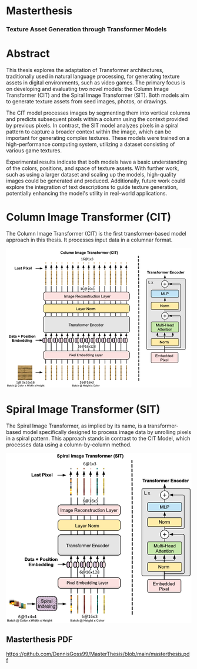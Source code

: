 # Masterthesis

### Texture Asset Generation through Transformer Models

# Abstract

This thesis explores the adaptation of Transformer architectures, traditionally used in natural language processing, for generating texture assets in digital environments, such as video games. The primary focus is on developing and evaluating two novel models: the Column Image Transformer (CIT) and the Spiral Image Transformer (SIT). Both models aim to generate texture assets from seed images, photos, or drawings.

The CIT model processes images by segmenting them into vertical columns and predicts subsequent pixels within a column using the context provided by previous pixels. In contrast, the SIT model analyzes pixels in a spiral pattern to capture a broader context within the image, which can be important for generating complex textures. These models were trained on a high-performance computing system, utilizing a dataset consisting of various game textures.

Experimental results indicate that both models have a basic understanding of the colors, positions, and space of texture assets. With further work, such as using a larger dataset and scaling up the models, high-quality images could be generated and produced. Additionally, future work could explore the integration of text descriptions to guide texture generation, potentially enhancing the model's utility in real-world applications.

# Column Image Transformer (CIT)

The Column Image Transformer (CIT) is the first transformer-based model approach in this thesis. It processes input data in a columnar format.

![](latex/imgs/CITModel.png)


# Spiral Image Transformer (SIT)

The Spiral Image Transformer, as implied by its name, is a transformer-based model specifically designed to process image data by unrolling pixels in a spiral pattern. This approach stands in contrast to the CIT Model, which processes data using a column-by-column method.

![](latex/imgs/SITModel.png)

## Masterthesis PDF

https://github.com/DennisGoss99/MasterThesis/blob/main/masterthesis.pdf